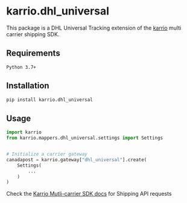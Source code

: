 # karrio.dhl_universal

This package is a DHL Universal Tracking extension of the [karrio](https://pypi.org/project/karrio) multi carrier shipping SDK.

## Requirements

`Python 3.7+`

## Installation

```bash
pip install karrio.dhl_universal
```

## Usage

```python
import karrio
from karrio.mappers.dhl_universal.settings import Settings


# Initialize a carrier gateway
canadapost = karrio.gateway["dhl_universal"].create(
    Settings(
        ...
    )
)
```

Check the [Karrio Mutli-carrier SDK docs](https://docs.karrio.io) for Shipping API requests
